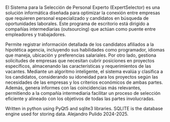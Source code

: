 El Sistema para la Selección de Personal Experto (ExpertSelector) es una solución informática diseñada para optimizar la conexión entre empresas que requieren personal especializado y candidatos en búsqueda de oportunidades laborales. Este programa de escritorio está dirigido a compañías intermediarias (outsourcing) que actúan como puente entre empleadores y trabajadores. 

Permite registrar información detallada de los candidatos afiliados a la hipotética agencia, incluyendo sus habilidades como programador, idiomas que maneja, ubicación y preferencias salariales. Por otro lado, gestiona solicitudes de empresas que necesitan cubrir posiciones en proyectos específicos, almacenando las características y requerimientos de las vacantes.
Mediante un algoritmo inteligente, el sistema evalúa y clasifica a los candidatos, considerando su idoneidad para los proyectos según las necesidades de las empresas y los criterios económicos de ambas partes. Además, genera informes con las coincidencias más relevantes, permitiendo a la compañía intermediaria facilitar un proceso de selección eficiente y alineado con los objetivos de todas las partes involucradas.

Written in python using PyQt5 and sqlite3 libraries.
SQLITE is the database engine used for storing data.
Alejandro Pulido 2024-2025.
